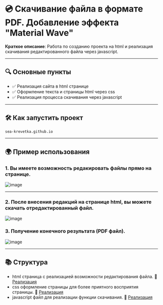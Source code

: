 # 💿 Скачивание файла в формате PDF. Добавление эффекта "Material Wave" 

**Краткое описание**: Работа по созданию проекта на html и реализация скачивания редактированного файла через javascript.

---

## 🔍 Основные пункты
- ✅ Реализация сайта в html странице 
- ✅ Оформление текста и страницы html через css
- ✅ Реализация процесса скачивания через javascript

---

## 🛠 Как запустить проект 
```bash
sea-krevetka.github.io
```
---

## 🌍 Пример использования
### 1. Вы имеете возможность редакировать файлы прямо на странице.
![image](https://github.com/user-attachments/assets/1acce71b-3ab8-450a-b32b-44cbcd672a38)

---
### 2. После внесения редакций на странице html, вы можете скачать отредактированный файл.
![image](https://github.com/user-attachments/assets/ed2bc4a5-6e00-49d2-b997-134c4c46a0dc)


### 3. Получение конечного результата (PDF файл).
![image](https://github.com/user-attachments/assets/83d245fe-d2bf-4e11-b6f7-137b4bccda2c)

---

## 📚 Структура
- html страница с реализацией возможности редактирования файла.
📌 [Реализация](/resume/resume.html)
- css оформление страницы для более приятного восприятия страницы.
📌 [Реализация](/resume/resume.css)
- javascript файл для реализации функции скачивания.
📌 [Реализация](/resume/resume.js)
